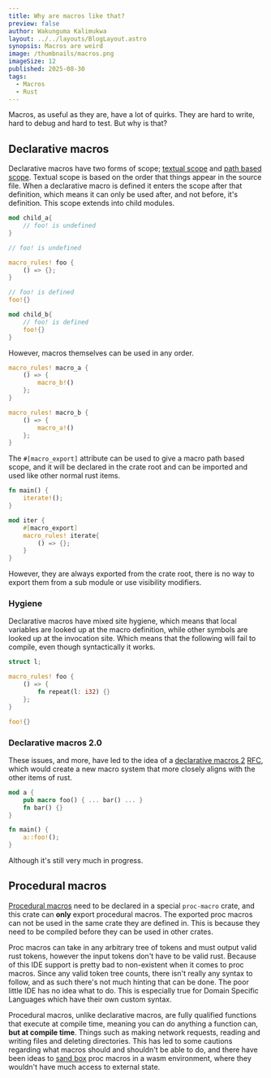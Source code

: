 ```yaml
---
title: Why are macros like that?
preview: false
author: Wakunguma Kalimukwa
layout: ../../layouts/BlogLayout.astro
synopsis: Macros are weird
image: /thumbnails/macros.png
imageSize: 12
published: 2025-08-30
tags:
  - Macros
  - Rust
---
```



Macros, as useful as they are, have a lot of quirks. They are hard to write, hard to debug and hard to test. But why is that?

## Declarative macros
Declarative macros have two forms of scope; [textual scope](https://doc.rust-lang.org/reference/macros-by-example.html#textual-scope) and 
[path based scope](https://doc.rust-lang.org/reference/macros-by-example.html#path-based-scope). Textual scope is based on the order that things
appear in the source file. When a declarative macro is defined it enters the scope after that definition, which means it can only be used after, and
not before, it's definition. This scope extends into child modules.

```rust
mod child_a{
    // foo! is undefined 
}

// foo! is undefined

macro_rules! foo {
    () => {};
}

// foo! is defined
foo!{}

mod child_b{
    // foo! is defined
    foo!{}
}
```

However, macros themselves can be used in any order.

```rust
macro_rules! macro_a {
    () => {
        macro_b!()
    };
}

macro_rules! macro_b {
    () => {
        macro_a!()
    };
}
```

The `#[macro_export]` attribute can be used to give a macro path based scope, and it will be declared in the crate root and can be imported and used like other normal rust items.

```rust
fn main() {
    iterate!();
}

mod iter {
    #[macro_export]
    macro_rules! iterate{
        () => {};
    }
}
```

However, they are always exported from the crate root, there is no way to export them from a sub module or use visibility modifiers.

### Hygiene
Declarative macros have mixed site hygiene, which means that local variables are looked up at the macro definition, while other symbols are looked up at the invocation site. Which means
that the following will fail to compile, even though syntactically it works.

```rust
struct l;

macro_rules! foo {
    () => {
        fn repeat(l: i32) {}
    };
}

foo!{}
```


### Declarative macros 2.0
These issues, and more, have led to the idea of a [declarative macros 2](https://github.com/rust-lang/rust/issues/39412) [RFC](https://github.com/rust-lang/rfcs/blob/master/text/1584-macros.md),
which would create a new macro system that more closely aligns with the other items of rust.

```rust
mod a {
    pub macro foo() { ... bar() ... }
    fn bar() {}
}

fn main() {
    a::foo!(); 
}
```

Although it's still very much in progress.

## Procedural macros

[Procedural macros](https://doc.rust-lang.org/nightly/reference/procedural-macros.html) need to be declared in a special `proc-macro` crate, 
and this crate can **only** export procedural macros. The exported proc macros can not be used in the same crate they are defined in. 
This is because they need to be compiled before they can be used in other crates.

Proc macros can take in any arbitrary tree of tokens and must output valid rust tokens, however the input tokens don't have to be valid rust. Because of this IDE support is pretty bad to non-existent 
when it comes to proc macros. Since any valid token tree counts, there isn't really any syntax to follow, and as such there's not much hinting that can be done. The poor little IDE has no idea what to do. 
This is especially true for Domain Specific Languages which have their own custom syntax.

Procedural macros, unlike declarative macros, are fully qualified functions that execute at compile time, meaning you can do anything a function can, **but at compile time**. Things
such as making network requests, reading and writing files and deleting directories. This has led to some cautions regarding what macros should and shouldn't be able to do, 
and there have been ideas to [sand box](https://internals.rust-lang.org/t/pre-rfc-sandboxed-deterministic-reproducible-efficient-wasm-compilation-of-proc-macros/19359) proc macros 
in a wasm environment, where they wouldn't have much access to external state.

